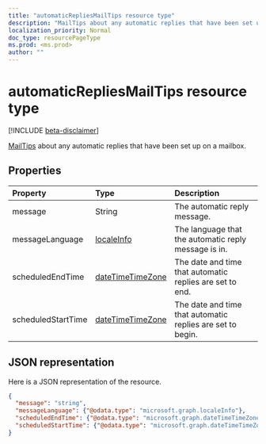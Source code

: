 ```yaml
---
title: "automaticRepliesMailTips resource type"
description: "MailTips about any automatic replies that have been set up on a mailbox."
localization_priority: Normal
doc_type: resourcePageType
ms.prod: <ms.prod>
author: ""
---
```


# automaticRepliesMailTips resource type

[!INCLUDE [beta-disclaimer](../../includes/beta-disclaimer.md)]

[MailTips](../resources/mailtips.md) about any automatic replies that have been set up on a mailbox.

## Properties
| Property	   | Type	|Description|
|:-----|:-----|:-----|
| message | String | The automatic reply message. |
| messageLanguage | [localeInfo](../resources/localeinfo.md) | The language that the automatic reply message is in. |
| scheduledEndTime | [dateTimeTimeZone](../resources/datetimetimezone.md) | The date and time that automatic replies are set to end. |
| scheduledStartTime | [dateTimeTimeZone](../resources/datetimetimezone.md) | The date and time that automatic replies are set to begin. |

## JSON representation

Here is a JSON representation of the resource.

<!-- {
  "blockType": "resource",
  "optionalProperties": [
    "messageLanguage",
    "scheduledEndTime",
    "scheduledStartTime"
  ],
  "@odata.type": "microsoft.graph.automaticRepliesMailTips"
}-->

```json
{
  "message": "string",
  "messageLanguage": {"@odata.type": "microsoft.graph.localeInfo"},
  "scheduledEndTime": {"@odata.type": "microsoft.graph.dateTimeTimeZone"},
  "scheduledStartTime": {"@odata.type": "microsoft.graph.dateTimeTimeZone"}
}

```

<!-- uuid: 8fcb5dbc-d5aa-4681-8e31-b001d5168d79
2015-10-25 14:57:30 UTC -->
<!--
{
  "type": "#page.annotation",
  "description": "automaticRepliesMailTips resource",
  "keywords": "",
  "section": "documentation",
  "tocPath": "",
  "suppressions": []
}
-->
